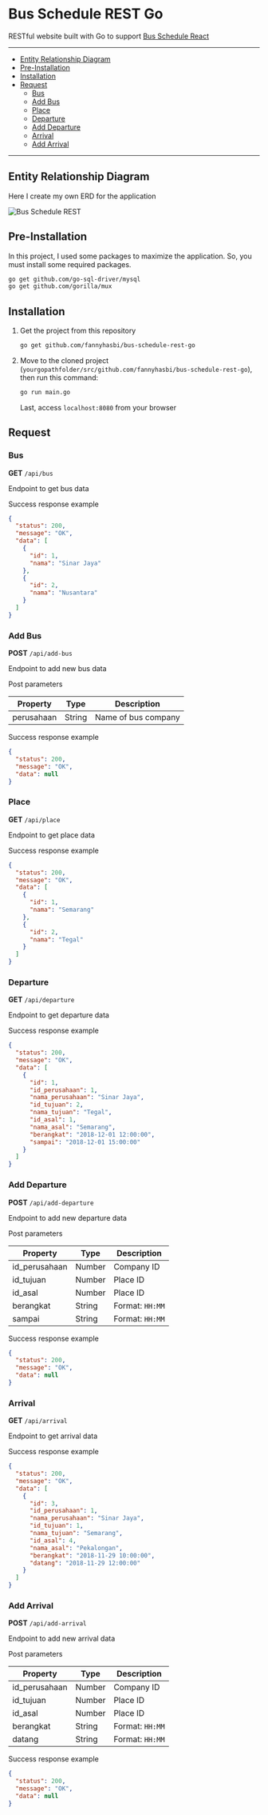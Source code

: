 # Bus Schedule REST Go
RESTful website built with Go to support [Bus Schedule React](https://github.com/fannyhasbi/bus-schedule-react)

---

* [Entity Relationship Diagram](#entity-relationship-diagram)
* [Pre-Installation](#pre-installation)
* [Installation](#installation)
* [Request](#request)
  * [Bus](#bus)
  * [Add Bus](#add-bus)
  * [Place](#place)
  * [Departure](#departure)
  * [Add Departure](#add-departure)
  * [Arrival](#arrival)
  * [Add Arrival](#add-arrival)

---

## Entity Relationship Diagram
Here I create my own ERD for the application

![Bus Schedule REST](./bus-schedule-erd.png "Bus Schedule REST")

## Pre-Installation
In this project, I used some packages to maximize the application. So, you must install some required packages.

```bash
go get github.com/go-sql-driver/mysql
go get github.com/gorilla/mux
```

## Installation
1. Get the project from this repository
   ```bash
   go get github.com/fannyhasbi/bus-schedule-rest-go
   ```

2. Move to the cloned project (`yourgopathfolder/src/github.com/fannyhasbi/bus-schedule-rest-go`), then run this command:
   ```bash
   go run main.go
   ```
   
   Last, access `localhost:8080` from your browser

## Request
### Bus
**GET** `/api/bus`

Endpoint to get bus data

Success response example
```json
{
  "status": 200,
  "message": "OK",
  "data": [
    {
      "id": 1,
      "nama": "Sinar Jaya"
    },
    {
      "id": 2,
      "nama": "Nusantara"
    }
  ]
}
```

### Add Bus
**POST** `/api/add-bus`

Endpoint to add new bus data

Post parameters

| Property | Type | Description |
| --- | --- | --- |
| perusahaan | String | Name of bus company |

Success response example
```json
{
  "status": 200,
  "message": "OK",
  "data": null
}
```

### Place
**GET** `/api/place`

Endpoint to get place data

Success response example
```json
{
  "status": 200,
  "message": "OK",
  "data": [
    {
      "id": 1,
      "nama": "Semarang"
    },
    {
      "id": 2,
      "nama": "Tegal"
    }
  ]
}
```

### Departure
**GET** `/api/departure`

Endpoint to get departure data

Success response example
```json
{
  "status": 200,
  "message": "OK",
  "data": [
    {
      "id": 1,
      "id_perusahaan": 1,
      "nama_perusahaan": "Sinar Jaya",
      "id_tujuan": 2,
      "nama_tujuan": "Tegal",
      "id_asal": 1,
      "nama_asal": "Semarang",
      "berangkat": "2018-12-01 12:00:00",
      "sampai": "2018-12-01 15:00:00"
    }
  ]
}
```

### Add Departure
**POST** `/api/add-departure`

Endpoint to add new departure data

Post parameters

| Property | Type | Description |
| --- | --- | --- |
| id_perusahaan | Number | Company ID |
| id_tujuan | Number | Place ID |
| id_asal | Number | Place ID |
| berangkat | String | Format: `HH:MM` |
| sampai | String | Format: `HH:MM` |

Success response example
```json
{
  "status": 200,
  "message": "OK",
  "data": null
}
```

### Arrival
**GET** `/api/arrival`

Endpoint to get arrival data

Success response example
```json
{
  "status": 200,
  "message": "OK",
  "data": [
    {
      "id": 3,
      "id_perusahaan": 1,
      "nama_perusahaan": "Sinar Jaya",
      "id_tujuan": 1,
      "nama_tujuan": "Semarang",
      "id_asal": 4,
      "nama_asal": "Pekalongan",
      "berangkat": "2018-11-29 10:00:00",
      "datang": "2018-11-29 12:00:00"
    }
  ]
}
```

### Add Arrival
**POST** `/api/add-arrival`

Endpoint to add new arrival data

Post parameters

| Property | Type | Description |
| --- | --- | --- |
| id_perusahaan | Number | Company ID |
| id_tujuan | Number | Place ID |
| id_asal | Number | Place ID |
| berangkat | String | Format: `HH:MM` |
| datang | String | Format: `HH:MM` |

Success response example
```json
{
  "status": 200,
  "message": "OK",
  "data": null
}
```